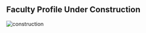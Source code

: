 ## Faculty Profile Under Construction

![construction](http://www.foxtech.co.uk/assets/images/maintenance.gif)
